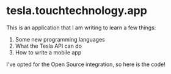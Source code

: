 # tesla.touchtechnology.app

This is an application that I am writing to learn a few things:

1. Some new programming languages
2. What the Tesla API can do
3. How to write a mobile app

I've opted for the Open Source integration, so here is the code!
